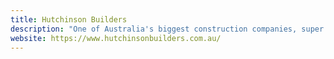 ```yaml
---
title: Hutchinson Builders
description: "One of Australia's biggest construction companies, super fun to work with & visualise every single project (thousands and thousands) onto Google Maps with profile pages for featured projects."
website: https://www.hutchinsonbuilders.com.au/
---
```

